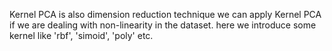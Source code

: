 Kernel PCA is also dimension reduction technique we can apply Kernel PCA if we are dealing with non-linearity in  the dataset.
here we introduce some kernel like 'rbf', 'simoid', 'poly' etc.



